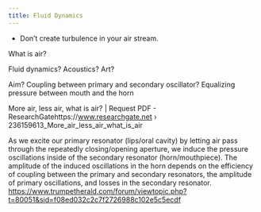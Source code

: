 ```yaml
---
title: Fluid Dynamics
---
```


- Don’t create turbulence in your air stream.

What is air?

Fluid dynamics? Acoustics? Art?


Aim? Coupling between primary and secondary oscillator?
Equalizing pressure between mouth and the horn



More air, less air, what is air? | Request PDF - ResearchGatehttps://www.researchgate.net › 236159613_More_air_less_air_what_is_air


As we excite our primary resonator (lips/oral cavity) by letting air pass through the repeatedly closing/opening aperture, we induce the pressure oscillations inside of the secondary resonator (horn/mouthpiece). The amplitude of the induced oscillations in the horn depends on the efficiency of coupling between the primary and secondary resonators, the amplitude of primary oscillations, and losses in the secondary resonator. https://www.trumpetherald.com/forum/viewtopic.php?t=80051&sid=f08ed032c2c7f2726988c102e5c5ecdf
